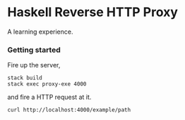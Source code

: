 # Haskell Reverse HTTP Proxy

A learning experience.

### Getting started

Fire up the server,

```
stack build
stack exec proxy-exe 4000
```

and fire a HTTP request at it.

```
curl http://localhost:4000/example/path
```

